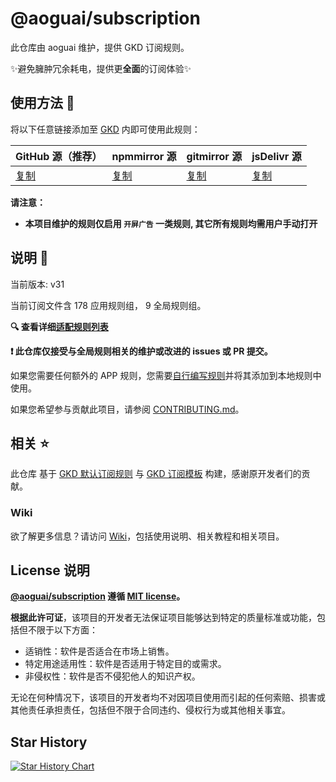 # @aoguai/subscription

此仓库由 aoguai 维护，提供 GKD 订阅规则。

✨避免臃肿冗余耗电，提供更**全面**的订阅体验✨

## 使用方法 🚀

将以下任意链接添加至 [GKD](https://github.com/gkd-kit/gkd) 内即可使用此规则：

| GitHub 源（推荐）                                                                          | npmmirror 源                                                                                   | gitmirror 源                                                                       | jsDelivr 源                                                                          |
| ------------------------------------------------------------------------------------------ | ---------------------------------------------------------------------------------------------- | ---------------------------------------------------------------------------------- | ------------------------------------------------------------------------------------ |
| [复制](https://raw.githubusercontent.com/aoguai/subscription/custom/dist/aoguai_gkd.json5) | [复制](https://registry.npmmirror.com/@aoguai/subscription/latest/files/dist/aoguai_gkd.json5) | [复制](https://raw.gitmirror.com/aoguai/subscription/custom/dist/aoguai_gkd.json5) | [复制](https://cdn.jsdelivr.net/gh/aoguai/subscription@custom/dist/aoguai_gkd.json5) |

**请注意：**

- **本项目维护的规则仅启用 `开屏广告` 一类规则, 其它所有规则均需用户手动打开**

## 说明 📝

当前版本: v31

当前订阅文件含 178 应用规则组， 9 全局规则组。

**🔍 查看详细[适配规则列表](./dist/README.md)**

**❗️ 此仓库仅接受与全局规则相关的维护或改进的 issues 或 PR 提交。**

如果您需要任何额外的 APP 规则，您需要[自行编写规则](https://github.com/gkd-kit/subscription-template)并将其添加到本地规则中使用。

如果您希望参与贡献此项目，请参阅 [CONTRIBUTING.md](./CONTRIBUTING.md)。

## 相关 ⭐️

此仓库 基于 [GKD 默认订阅规则](https://github.com/gkd-kit/subscription) 与 [GKD 订阅模板](https://github.com/gkd-kit/subscription-template) 构建，感谢原开发者们的贡献。

### Wiki

欲了解更多信息？请访问 [Wiki](https://github.com/aoguai/subscription/wiki)，包括使用说明、相关教程和相关项目。

## License 说明

**[@aoguai/subscription](https://github.com/aoguai/subscription) 遵循 [MIT license](./LICENSE)。**

**根据此许可证**，该项目的开发者无法保证项目能够达到特定的质量标准或功能，包括但不限于以下方面：

- 适销性：软件是否适合在市场上销售。
- 特定用途适用性：软件是否适用于特定目的或需求。
- 非侵权性：软件是否不侵犯他人的知识产权。

无论在何种情况下，该项目的开发者均不对因项目使用而引起的任何索赔、损害或其他责任承担责任，包括但不限于合同违约、侵权行为或其他相关事宜。

## Star History

<a href="https://star-history.com/#aoguai/subscription&Timeline">
  <picture>
    <source media="(prefers-color-scheme: dark)" srcset="https://api.star-history.com/svg?repos=aoguai/subscription&type=Timeline&theme=dark" />
    <source media="(prefers-color-scheme: light)" srcset="https://api.star-history.com/svg?repos=aoguai/subscription&type=Timeline" />
    <img alt="Star History Chart" src="https://api.star-history.com/svg?repos=aoguai/subscription&type=Timeline" />
  </picture>
</a>
